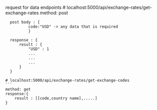 request for data 
endpoints
    # localhost:5000/api/exchange-rates/get-exchange-rates 
    method: post
  ```
    post body : {
            code:"USD" -> any data that is required
            }

    response : {
        result : {
            "USD" : 1
            ...
            ...
            ...
        }
    }
```
    # localhost:5000/api/exchange-rates/get-exchange-codes
    ```
    method: get
    response:{
        result : [[code,country name],.....]
    }


```
